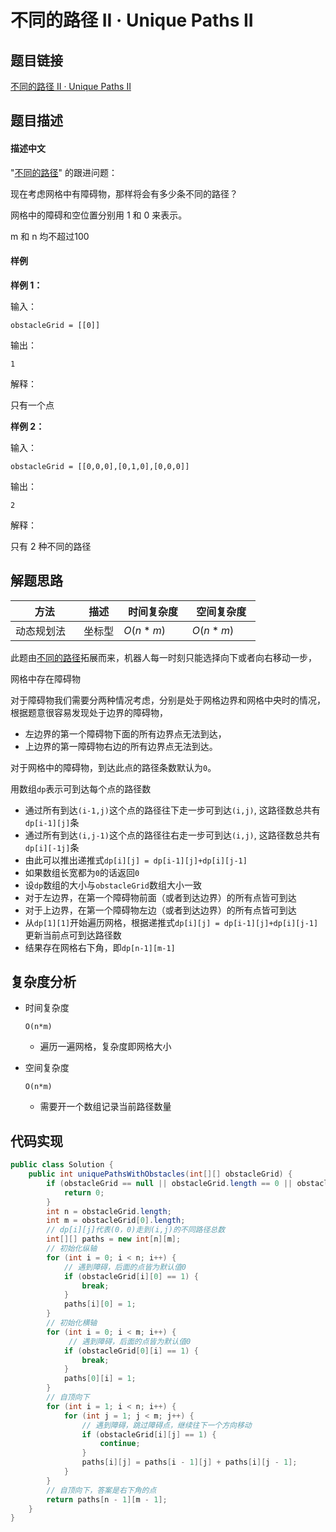 
#  不同的路径 II · Unique Paths II

## 题目链接

[不同的路径 II · Unique Paths II](https://www.jiuzhang.com/problem/unique-paths-ii/)

## 题目描述

#### 描述中文

"[不同的路径](http://www.lintcode.com/problem/unique-paths/)" 的跟进问题：

现在考虑网格中有障碍物，那样将会有多少条不同的路径？

网格中的障碍和空位置分别用 1 和 0 来表示。

m 和 n 均不超过100

#### 样例

**样例 1：**

输入：

```
obstacleGrid = [[0]]
```

输出：

```
1
```

解释：

只有一个点

**样例 2：**

输入：

```
obstacleGrid = [[0,0,0],[0,1,0],[0,0,0]]
```

输出：

```
2
```

解释：

只有 2 种不同的路径

## 解题思路

| <div style="width:70pt">方法</div>  |描述 |<div style="width:70pt">时间复杂度</div> |<div style="width:70pt">空间复杂度</div>|
|---|---|---|---|
|  动态规划法 | 坐标型  | $O(n*m)$ |$O(n*m)$|

此题由[不同的路径](newnotes/leetcode/不同的路径)拓展而来，机器人每一时刻只能选择向下或者向右移动一步，

网格中存在障碍物

对于障碍物我们需要分两种情况考虑，分别是处于网格边界和网格中央时的情况，根据题意很容易发现处于边界的障碍物，

- 左边界的第一个障碍物下面的所有边界点无法到达，
- 上边界的第一障碍物右边的所有边界点无法到达。

对于网格中的障碍物，到达此点的路径条数默认为`0`。

用数组`dp`表示可到达每个点的路径数

- 通过所有到达`(i-1,j)`这个点的路径往下走一步可到达`(i,j)`, 这路径数总共有`dp[i-1][j]`条
- 通过所有到达`(i,j-1)`这个点的路径往右走一步可到达`(i,j)`, 这路径数总共有`dp[i][-1j]`条
- 由此可以推出递推式`dp[i][j] = dp[i-1][j]+dp[i][j-1]`
- 如果数组长宽都为`0`的话返回`0`
- 设`dp`数组的大小与`obstacleGrid`数组大小一致
- 对于左边界，在第一个障碍物前面（或者到达边界）的所有点皆可到达
- 对于上边界，在第一个障碍物左边（或者到达边界）的所有点皆可到达
- 从`dp[1][1]`开始遍历网格，根据递推式`dp[i][j] = dp[i-1][j]+dp[i][j-1]`更新当前点可到达路径数
- 结果存在网格右下角，即`dp[n-1][m-1]`

## 复杂度分析

- 时间复杂度

  ```
  O(n*m)
  ```

  - 遍历一遍网格，复杂度即网格大小

- 空间复杂度

  ```
  O(n*m)
  ```

  - 需要开一个数组记录当前路径数量

## 代码实现

```java
public class Solution {
    public int uniquePathsWithObstacles(int[][] obstacleGrid) {
        if (obstacleGrid == null || obstacleGrid.length == 0 || obstacleGrid[0].length == 0) {
            return 0;
        }
        int n = obstacleGrid.length;
        int m = obstacleGrid[0].length;
        // dp[i][j]代表(0，0)走到(i,j)的不同路径总数
        int[][] paths = new int[n][m];
        // 初始化纵轴
        for (int i = 0; i < n; i++) {
            // 遇到障碍，后面的点皆为默认值0
            if (obstacleGrid[i][0] == 1) {
                break;
            } 
            paths[i][0] = 1;
        }
        // 初始化横轴
        for (int i = 0; i < m; i++) {
             // 遇到障碍，后面的点皆为默认值0
            if (obstacleGrid[0][i] == 1) {
                break; 
            }    
            paths[0][i] = 1; 
        }
        // 自顶向下
        for (int i = 1; i < n; i++) {
            for (int j = 1; j < m; j++) {
                // 遇到障碍，跳过障碍点，继续往下一个方向移动
                if (obstacleGrid[i][j] == 1) {
                    continue;
                } 
                paths[i][j] = paths[i - 1][j] + paths[i][j - 1];
            }
        }
        // 自顶向下，答案是右下角的点
        return paths[n - 1][m - 1];
    }
}
```